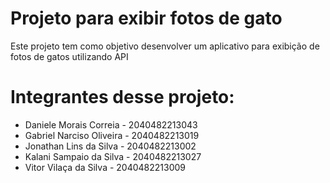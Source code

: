 # Projeto para exibir fotos de gato

Este projeto tem como objetivo desenvolver um aplicativo para exibição de fotos de gatos utilizando API

# Integrantes desse projeto:

<ul>
    <li>Daniele Morais Correia - 2040482213043 </li>
    <li>Gabriel Narciso Oliveira - 2040482213019 </li>
    <li>Jonathan Lins da Silva - 2040482213002 </li>
    <li>Kalani Sampaio da Silva - 2040482213027 </li>
    <li>Vitor Vilaça da Silva - 2040482213009 </li>
</ul>
